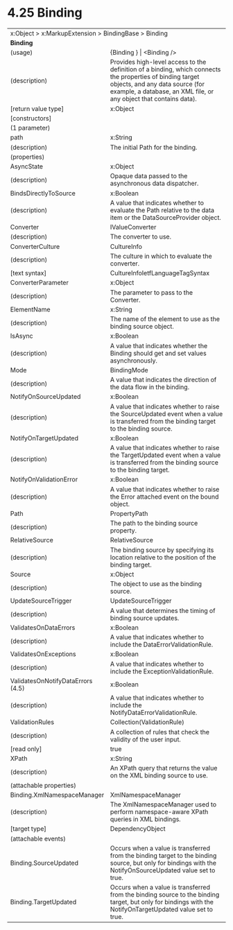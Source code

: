 <html dir="LTR" xmlns:mshelp="http://msdn.microsoft.com/mshelp" xmlns:ddue="http://ddue.schemas.microsoft.com/authoring/2003/5" xmlns:xlink="http://www.w3.org/1999/xlink" xmlns:tool="http://www.microsoft.com/tooltip">

<body>
 <input type="hidden" id="userDataCache" class="userDataStyle">
 <input type="hidden" id="hiddenScrollOffset">
 <img id="dropDownImage" style="display:none; height:0; width:0;" src="../local/drpdown.gif">
 <img id="dropDownHoverImage" style="display:none; height:0; width:0;" src="../local/drpdown_orange.gif">
 <img id="collapseImage" style="display:none; height:0; width:0;" src="../local/collapse.gif">
 <img id="expandImage" style="display:none; height:0; width:0;" src="../local/exp.gif">
 <img id="collapseAllImage" style="display:none; height:0; width:0;" src="../local/collall.gif">
 <img id="expandAllImage" style="display:none; height:0; width:0;" src="../local/expall.gif">
 <img id="copyImage" style="display:none; height:0; width:0;" src="../local/copycode.gif">
 <img id="copyHoverImage" style="display:none; height:0; width:0;" src="../local/copycodeHighlight.gif">
 <div id="header"><h1 class="heading">4.25 Binding</h1></div>

 <div id="mainSection">
 <div id="mainBody">
 <div id="allHistory" class="saveHistory" onsave="saveAll()" onload="loadAll()"></div>
 <p xmlns:wsd="http://wsdev.schemas.microsoft.com/authoring/2008/2" xmlns:msxsl="urn:schemas-microsoft-com:xslt" xmlns:script="urn:script" xmlns:build="urn:build">
 </p>
 <div id="sectionSection0" class="section" name="collapseableSection">
 <content xmlns="http://ddue.schemas.microsoft.com/authoring/2003/5" xmlns:wsd="http://wsdev.schemas.microsoft.com/authoring/2008/2" xmlns:msxsl="urn:schemas-microsoft-com:xslt" xmlns:script="urn:script" xmlns:build="urn:build">
 </content>
 </div>
 <div id="sectionSection1" class="section" name="collapseableSection">
 <content xmlns="http://ddue.schemas.microsoft.com/authoring/2003/5" xmlns:wsd="http://wsdev.schemas.microsoft.com/authoring/2008/2" xmlns:msxsl="urn:schemas-microsoft-com:xslt" xmlns:script="urn:script" xmlns:build="urn:build">
 <table class="ProtocolAuthoredTable" xmlns="">
 <tr><td colspan="2">
<mshelp:link keywords="c0d383e4-fcdb-4546-a06b-81c262fe2a5e" tabindex="0">x:Object</mshelp:link> &gt; <mshelp:link keywords="a841a19c-4b0e-4f2b-9636-35739822b487" tabindex="0">x:MarkupExtension</mshelp:link> &gt; <mshelp:link keywords="4e3ec75b-90f7-40de-b8dc-c022559f31f3" tabindex="0">BindingBase</mshelp:link> &gt; <mshelp:link keywords="61de00cd-4179-412c-aed6-dc27b18a5185" tabindex="0">Binding</mshelp:link> </td>
 </tr>
 <tr><td colspan="2">
 <b>Binding</b> </td>
 </tr>
 <tr><td><div class="indent0">(usage)</div></td>
 <td>{Binding } | &lt;Binding /&gt;</td>
 </tr>
 <tr><td><div class="indent0">(description)</div></td>
 <td>Provides high-level access to the definition of a binding, which connects the properties of binding target objects, and any data source (for example, a database, an XML file, or any object that contains data).</td>
 </tr>
 <tr><td><div class="indent0">[return value type]</div></td>
 <td><mshelp:link keywords="c0d383e4-fcdb-4546-a06b-81c262fe2a5e" tabindex="0">x:Object</mshelp:link></td>
 </tr>
 <tr><td><div class="indent0">[constructors]</div></td>
 <td></td>
 </tr>
 <tr><td><div class="indent2">(1 parameter)</div></td>
 <td></td>
 </tr>
 <tr><td><div class="indent3">path</div></td>
 <td><mshelp:link keywords="34869e25-9e8d-49b4-b204-87bf0cf447ae" tabindex="0">x:String</mshelp:link></td>
 </tr>
 <tr><td><div class="indent4">(description)</div></td>
 <td>The initial Path for the binding.</td>
 </tr>
 <tr><td><div class="indent0">(properties)</div></td>
 <td></td>
 </tr>
 <tr><td><div class="indent2">AsyncState</div></td>
 <td><mshelp:link keywords="c0d383e4-fcdb-4546-a06b-81c262fe2a5e" tabindex="0">x:Object</mshelp:link></td>
 </tr>
 <tr><td><div class="indent4">(description)</div></td>
 <td>Opaque data passed to the asynchronous data dispatcher.</td>
 </tr>
 <tr><td><div class="indent2">BindsDirectlyToSource</div></td>
 <td><mshelp:link keywords="c4ef5482-3a69-411e-bd77-93ce44c968a9" tabindex="0">x:Boolean</mshelp:link></td>
 </tr>
 <tr><td><div class="indent4">(description)</div></td>
 <td>A value that indicates whether to evaluate the Path relative to the data item or the DataSourceProvider object.</td>
 </tr>
 <tr><td><div class="indent2">Converter</div></td>
 <td><mshelp:link keywords="824720a1-5fcc-4c4e-8d35-119252aa839e" tabindex="0">IValueConverter</mshelp:link></td>
 </tr>
 <tr><td><div class="indent4">(description)</div></td>
 <td>The converter to use.</td>
 </tr>
 <tr><td><div class="indent2">ConverterCulture</div></td>
 <td><mshelp:link keywords="caefd028-fc5f-44df-9292-fd10e5e8e2b2" tabindex="0">CultureInfo</mshelp:link></td>
 </tr>
 <tr><td><div class="indent4">(description)</div></td>
 <td>The culture in which to evaluate the converter.</td>
 </tr>
 <tr><td><div class="indent4">[text syntax]</div></td>
 <td><mshelp:link keywords="116e8c6e-b680-4ac3-b9e9-f1e17f819b87" tabindex="0">CultureInfoIetfLanguageTagSyntax</mshelp:link></td>
 </tr>
 <tr><td><div class="indent2">ConverterParameter</div></td>
 <td><mshelp:link keywords="c0d383e4-fcdb-4546-a06b-81c262fe2a5e" tabindex="0">x:Object</mshelp:link></td>
 </tr>
 <tr><td><div class="indent4">(description)</div></td>
 <td>The parameter to pass to the Converter.</td>
 </tr>
 <tr><td><div class="indent2">ElementName</div></td>
 <td><mshelp:link keywords="34869e25-9e8d-49b4-b204-87bf0cf447ae" tabindex="0">x:String</mshelp:link></td>
 </tr>
 <tr><td><div class="indent4">(description)</div></td>
 <td>The name of the element to use as the binding source object.</td>
 </tr>
 <tr><td><div class="indent2">IsAsync</div></td>
 <td><mshelp:link keywords="c4ef5482-3a69-411e-bd77-93ce44c968a9" tabindex="0">x:Boolean</mshelp:link></td>
 </tr>
 <tr><td><div class="indent4">(description)</div></td>
 <td>A value that indicates whether the Binding should get and set values asynchronously.</td>
 </tr>
 <tr><td><div class="indent2">Mode</div></td>
 <td><mshelp:link keywords="8ff2f24b-45ca-4f37-8493-6a749914d962" tabindex="0">BindingMode</mshelp:link></td>
 </tr>
 <tr><td><div class="indent4">(description)</div></td>
 <td>A value that indicates the direction of the data flow in the binding.</td>
 </tr>
 <tr><td><div class="indent2">NotifyOnSourceUpdated</div></td>
 <td><mshelp:link keywords="c4ef5482-3a69-411e-bd77-93ce44c968a9" tabindex="0">x:Boolean</mshelp:link></td>
 </tr>
 <tr><td><div class="indent4">(description)</div></td>
 <td>A value that indicates whether to raise the SourceUpdated event when a value is transferred from the binding target to the binding source.</td>
 </tr>
 <tr><td><div class="indent2">NotifyOnTargetUpdated</div></td>
 <td><mshelp:link keywords="c4ef5482-3a69-411e-bd77-93ce44c968a9" tabindex="0">x:Boolean</mshelp:link></td>
 </tr>
 <tr><td><div class="indent4">(description)</div></td>
 <td>A value that indicates whether to raise the TargetUpdated event when a value is transferred from the binding source to the binding target.</td>
 </tr>
 <tr><td><div class="indent2">NotifyOnValidationError</div></td>
 <td><mshelp:link keywords="c4ef5482-3a69-411e-bd77-93ce44c968a9" tabindex="0">x:Boolean</mshelp:link></td>
 </tr>
 <tr><td><div class="indent4">(description)</div></td>
 <td>A value that indicates whether to raise the Error attached event on the bound object.</td>
 </tr>
 <tr><td><div class="indent2">Path</div></td>
 <td><mshelp:link keywords="fc6d5718-5cb5-4fa7-8d8c-672b9a2e1fd2" tabindex="0">PropertyPath</mshelp:link></td>
 </tr>
 <tr><td><div class="indent4">(description)</div></td>
 <td>The path to the binding source property.</td>
 </tr>
 <tr><td><div class="indent2">RelativeSource</div></td>
 <td><mshelp:link keywords="95d26ccb-0dfc-4674-bf56-1f750f707599" tabindex="0">RelativeSource</mshelp:link></td>
 </tr>
 <tr><td><div class="indent4">(description)</div></td>
 <td>The binding source by specifying its location relative to the position of the binding target.</td>
 </tr>
 <tr><td><div class="indent2">Source</div></td>
 <td><mshelp:link keywords="c0d383e4-fcdb-4546-a06b-81c262fe2a5e" tabindex="0">x:Object</mshelp:link></td>
 </tr>
 <tr><td><div class="indent4">(description)</div></td>
 <td>The object to use as the binding source.</td>
 </tr>
 <tr><td><div class="indent2">UpdateSourceTrigger</div></td>
 <td><mshelp:link keywords="539ce66c-e1a8-4814-aef5-30fe9af7a8ba" tabindex="0">UpdateSourceTrigger</mshelp:link></td>
 </tr>
 <tr><td><div class="indent4">(description)</div></td>
 <td>A value that determines the timing of binding source updates.</td>
 </tr>
 <tr><td><div class="indent2">ValidatesOnDataErrors</div></td>
 <td><mshelp:link keywords="c4ef5482-3a69-411e-bd77-93ce44c968a9" tabindex="0">x:Boolean</mshelp:link></td>
 </tr>
 <tr><td><div class="indent4">(description)</div></td>
 <td>A value that indicates whether to include the DataErrorValidationRule.</td>
 </tr>
 <tr><td><div class="indent2">ValidatesOnExceptions</div></td>
 <td><mshelp:link keywords="c4ef5482-3a69-411e-bd77-93ce44c968a9" tabindex="0">x:Boolean</mshelp:link></td>
 </tr>
 <tr><td><div class="indent4">(description)</div></td>
 <td>A value that indicates whether to include the ExceptionValidationRule.</td>
 </tr>
 <tr><td><div class="indent2">ValidatesOnNotifyDataErrors (4.5)</div></td>
 <td><mshelp:link keywords="c4ef5482-3a69-411e-bd77-93ce44c968a9" tabindex="0">x:Boolean</mshelp:link></td>
 </tr>
 <tr><td><div class="indent4">(description)</div></td>
 <td>A value that indicates whether to include the NotifyDataErrorValidationRule.</td>
 </tr>
 <tr><td><div class="indent2">ValidationRules</div></td>
 <td><mshelp:link keywords="eed85a21-7e81-4907-91cc-7d5b8c4fee2e" tabindex="0">Collection</mshelp:link>(<mshelp:link keywords="32679a18-549c-41d8-bbc1-bf16cbea25d6" tabindex="0">ValidationRule</mshelp:link>)</td>
 </tr>
 <tr><td><div class="indent4">(description)</div></td>
 <td>A collection of rules that check the validity of the user input.</td>
 </tr>
 <tr><td><div class="indent4">[read only]</div></td>
 <td>true</td>
 </tr>
 <tr><td><div class="indent2">XPath</div></td>
 <td><mshelp:link keywords="34869e25-9e8d-49b4-b204-87bf0cf447ae" tabindex="0">x:String</mshelp:link></td>
 </tr>
 <tr><td><div class="indent4">(description)</div></td>
 <td>An XPath query that returns the value on the XML binding source to use.</td>
 </tr>
 <tr><td><div class="indent0">(attachable properties)</div></td>
 <td></td>
 </tr>
 <tr><td><div class="indent2">Binding.XmlNamespaceManager</div></td>
 <td><mshelp:link keywords="c1f54de2-7e34-49ee-8961-acdb5e44c1fc" tabindex="0">XmlNamespaceManager</mshelp:link></td>
 </tr>
 <tr><td><div class="indent4">(description)</div></td>
 <td>The XmlNamespaceManager used to perform namespace-aware XPath queries in XML bindings.</td>
 </tr>
 <tr><td><div class="indent4">[target type]</div></td>
 <td><mshelp:link keywords="44a6e58f-41e0-4602-b1d2-75a9b44a5acb" tabindex="0">DependencyObject</mshelp:link></td>
 </tr>
 <tr><td><div class="indent0">(attachable events)</div></td>
 <td></td>
 </tr>
 <tr><td><div class="indent2">Binding.SourceUpdated</div></td>
 <td>Occurs when a value is transferred from the binding target to the binding source, but only for bindings with the NotifyOnSourceUpdated value set to true.</td>
 </tr>
 <tr><td><div class="indent2">Binding.TargetUpdated</div></td>
 <td>Occurs when a value is transferred from the binding source to the binding target, but only for bindings with the NotifyOnTargetUpdated value set to true.</td>
 </tr>
</table>
 </content>
 </div>
 <!--[if gte IE 5]>
 <tool:tip element="languageFilterToolTip" avoidmouse="false"/>
 <![endif]-->
 </div>
 <a name="feedback"></a><span></span>
 </div>
</body></html>
